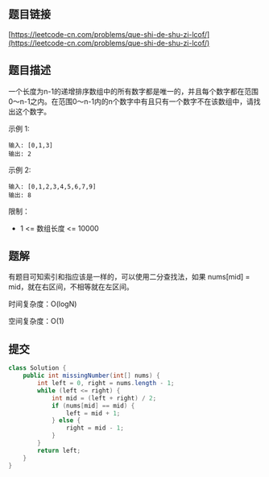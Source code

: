 ## 题目链接

[https://leetcode-cn.com/problems/que-shi-de-shu-zi-lcof/](https://leetcode-cn.com/problems/que-shi-de-shu-zi-lcof/)

## 题目描述

一个长度为n-1的递增排序数组中的所有数字都是唯一的，并且每个数字都在范围0～n-1之内。在范围0～n-1内的n个数字中有且只有一个数字不在该数组中，请找出这个数字。

示例 1:

```
输入: [0,1,3]
输出: 2
```

示例 2:

```
输入: [0,1,2,3,4,5,6,7,9]
输出: 8
```

限制：

- 1 <= 数组长度 <= 10000

## 题解

有题目可知索引和指应该是一样的，可以使用二分查找法，如果 nums[mid] = mid，就在右区间，不相等就在左区间。

时间复杂度：O(logN)

空间复杂度：O(1)

## 提交

```java
class Solution {
    public int missingNumber(int[] nums) {
        int left = 0, right = nums.length - 1;
        while (left <= right) {
            int mid = (left + right) / 2;
            if (nums[mid] == mid) {
                left = mid + 1;
            } else {
                right = mid - 1;
            }
        }
        return left;
    }
}
```